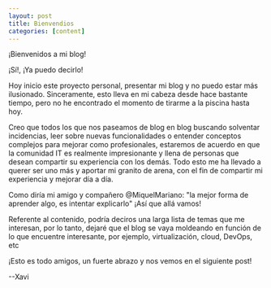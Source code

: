 ```yaml
---
layout: post
title: Bienvendios
categories: [content]
---
```


¡Bienvenidos a mi blog!

¡Sí!, ¡Ya puedo decirlo!

Hoy inicio este proyecto personal, presentar mi blog y no puedo estar más ilusionado. Sinceramente, esto lleva en mi cabeza desde hace bastante tiempo, pero no he encontrado el momento de tirarme a la piscina hasta hoy.

Creo que todos los que nos paseamos de blog en blog buscando solventar incidencias, leer sobre nuevas funcionalidades o entender conceptos complejos para mejorar como profesionales, estaremos de acuerdo en que la comunidad IT es realmente impresionante y llena de personas que desean compartir su experiencia con los demás. Todo esto me ha llevado a querer ser uno más y aportar mi granito de arena, con el fin de compartir mi experiencia y mejorar día a día.

Como diría mi amigo y compañero @MiquelMariano: "la mejor forma de aprender algo, es intentar explicarlo" ¡Así que allá vamos!

Referente al contenido, podría deciros una larga lista de temas que me interesan, por lo tanto, dejaré que el blog se vaya moldeando en función de lo que encuentre interesante, por ejemplo, virtualización, cloud, DevOps, etc

¡Esto es todo amigos, un fuerte abrazo y nos vemos en el siguiente post!

--Xavi
